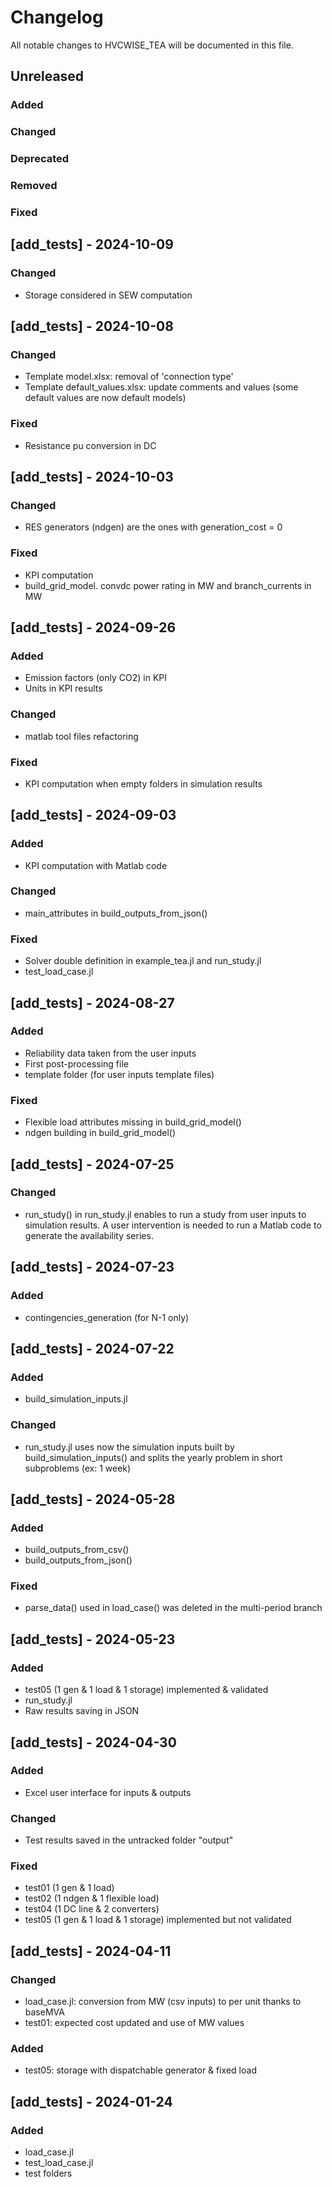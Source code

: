 # Changelog
All notable changes to HVCWISE_TEA will be documented in this file.


## Unreleased
### Added
### Changed
### Deprecated
### Removed
### Fixed

## [add_tests] - 2024-10-09
### Changed
- Storage considered in SEW computation

## [add_tests] - 2024-10-08
### Changed
- Template model.xlsx: removal of 'connection type'
- Template default_values.xlsx: update comments and values (some default values are now default models)
### Fixed
- Resistance pu conversion in DC

## [add_tests] - 2024-10-03
### Changed
- RES generators (ndgen) are the ones with generation_cost = 0
### Fixed
- KPI computation
- build_grid_model. convdc power rating in MW and branch_currents in MW

## [add_tests] - 2024-09-26
### Added
- Emission factors (only CO2) in KPI
- Units in KPI results
### Changed
- matlab tool files refactoring
### Fixed
- KPI computation when empty folders in simulation results 

## [add_tests] - 2024-09-03
### Added
- KPI computation with Matlab code
### Changed
- main_attributes in build_outputs_from_json()
### Fixed
- Solver double definition in example_tea.jl and run_study.jl
- test_load_case.jl

## [add_tests] - 2024-08-27
### Added
- Reliability data taken from the user inputs
- First post-processing file
- template folder (for user inputs template files)
### Fixed
- Flexible load attributes missing in build_grid_model()
- ndgen building in build_grid_model()

## [add_tests] - 2024-07-25
### Changed
- run_study() in run_study.jl enables to run a study from user inputs to simulation results. A user intervention is needed to run a Matlab code to generate the availability series.

## [add_tests] - 2024-07-23
### Added
- contingencies_generation (for N-1 only)

## [add_tests] - 2024-07-22
### Added
- build_simulation_inputs.jl
### Changed
- run_study.jl uses now the simulation inputs built by build_simulation_inputs() and splits the yearly problem in short subproblems (ex: 1 week)

## [add_tests] - 2024-05-28
### Added
- build_outputs_from_csv()
- build_outputs_from_json()
### Fixed
- parse_data() used in load_case() was deleted in the multi-period branch

## [add_tests] - 2024-05-23
### Added
- test05 (1 gen & 1 load & 1 storage) implemented & validated
- run_study.jl
- Raw results saving in JSON

## [add_tests] - 2024-04-30
### Added
- Excel user interface for inputs & outputs
### Changed
- Test results saved in the untracked folder "output"
### Fixed
- test01 (1 gen & 1 load)
- test02 (1 ndgen & 1 flexible load)
- test04 (1 DC line & 2 converters)
- test05 (1 gen & 1 load & 1 storage) implemented but not validated

## [add_tests] - 2024-04-11
### Changed
- load_case.jl: conversion from MW (csv inputs) to per unit thanks to baseMVA
- test01: expected cost updated and use of MW values
### Added
- test05: storage with dispatchable generator & fixed load

## [add_tests] - 2024-01-24
### Added
- load_case.jl
- test_load_case.jl
- test folders